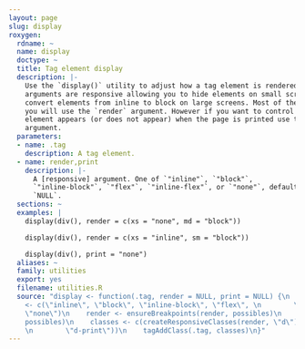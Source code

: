 ```yaml
---
layout: page
slug: display
roxygen:
  rdname: ~
  name: display
  doctype: ~
  title: Tag element display
  description: |-
    Use the `display()` utility to adjust how a tag element is rendered. All
    arguments are responsive allowing you to hide elements on small screens or
    convert elements from inline to block on large screens. Most of the time
    you will use the `render` argument. However if you want to control how an
    element appears (or does not appear) when the page is printed use the `print`
    argument.
  parameters:
  - name: .tag
    description: A tag element.
  - name: render,print
    description: |-
      A [responsive] argument. One of `"inline"`, `"block"`,
      `"inline-block"`, `"flex"`, `"inline-flex"`, or `"none"`, defaults to
      `NULL`.
  sections: ~
  examples: |
    display(div(), render = c(xs = "none", md = "block"))

    display(div(), render = c(xs = "inline", sm = "block"))

    display(div(), print = "none")
  aliases: ~
  family: utilities
  export: yes
  filename: utilities.R
  source: "display <- function(.tag, render = NULL, print = NULL) {\n    possibles
    <- c(\"inline\", \"block\", \"inline-block\", \"flex\", \n        \"inline-flex\",
    \"none\")\n    render <- ensureBreakpoints(render, possibles)\n    print <- ensureBreakpoints(print,
    possibles)\n    classes <- c(createResponsiveClasses(render, \"d\"), createResponsiveClasses(print,
    \n        \"d-print\"))\n    tagAddClass(.tag, classes)\n}"
---
```

